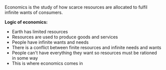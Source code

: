 Economics is the study of how scarce resources are allocated to fulfil infinite wants of consumers.

**Logic of economics:**

- Earth has limited resources
- Resources are used to produce goods and services
- People have infinite wants and needs
- There is a conflict between finite resources and infinite needs and wants
- People can't have everything they want so resources must be rationed in some way
- This is where economics comes in